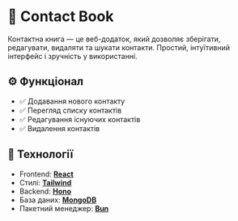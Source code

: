 # 📒 Contact Book

Контактна книга — це веб-додаток, який дозволяє зберігати, редагувати, видаляти та шукати контакти. Простий, інтуїтивний інтерфейс і зручність у використанні.

## ⚙️ Функціонал

- ✅ Додавання нового контакту
- ✅ Перегляд списку контактів
- ✅ Редагування існуючих контактів
- ✅ Видалення контактів

## 🧱 Технології

- Frontend: **[React](https://react.dev/)**
- Стилі: **[Tailwind](https://tailwindcss.com/)**
- Backend: **[Hono](https://hono.dev/)**
- База даних: **[MongoDB](https://www.mongodb.com/)**
- Пакетний менеджер: **[Bun](https://bun.sh/)**

